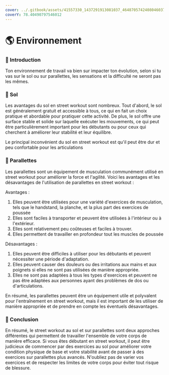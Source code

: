 ```yaml
---
cover: ../.gitbook/assets/41557330_1437291913081037_4648705742408046037_n.jpg
coverY: 78.40490797546012
---
```


# 🌎 Environnement

### 🚩 Introduction

Ton environnement de travail va bien sur impacter ton évolution, selon si tu vas sur le sol ou sur parallettes, les sensations et la difficulté ne seront pas les mêmes.

### 📍 Sol

Les avantages du sol en street workout sont nombreux. Tout d'abord, le sol est généralement gratuit et accessible à tous, ce qui en fait un choix pratique et abordable pour pratiquer cette activité. De plus, le sol offre une surface stable et solide sur laquelle exécuter les mouvements, ce qui peut être particulièrement important pour les débutants ou pour ceux qui cherchent à améliorer leur stabilité et leur équilibre.

Le principal inconvénient du sol en street workout est qu'il peut être dur et peu confortable pour les articulations

### 💎 Parallettes

Les parallettes sont un équipement de musculation communément utilisé en street workout pour améliorer la force et l'agilité. Voici les avantages et les désavantages de l'utilisation de parallettes en street workout :

&#x20;

Avantages :&#x20;

1. Elles peuvent être utilisées pour une variété d'exercices de musculation, tels que le handstand, la planche, et la plus part des exercices de poussée
2. Elles sont faciles à transporter et peuvent être utilisées à l'intérieur ou à l'extérieur.
3. Elles sont relativement peu coûteuses et faciles à trouver.
4. Elles permettent de travailler en profondeur tout les muscles de poussée

Désavantages :

1. Elles peuvent être difficiles à utiliser pour les débutants et peuvent nécessiter une période d'adaptation.
2. Elles peuvent causer des douleurs ou des irritations aux mains et aux poignets si elles ne sont pas utilisées de manière appropriée.
3. Elles ne sont pas adaptées à tous les types d'exercices et peuvent ne pas être adaptées aux personnes ayant des problèmes de dos ou d'articulations.&#x20;

En résumé, les parallettes peuvent être un équipement utile et polyvalent pour l'entraînement en street workout, mais il est important de les utiliser de manière appropriée et de prendre en compte les éventuels désavantages.

### 🏁 Conclusion&#x20;

En résumé, le street workout au sol et sur parallettes sont deux approches différentes qui permettent de travailler l'ensemble de votre corps de manière efficace. Si vous êtes débutant en street workout, il peut être judicieux de commencer par des exercices au sol pour améliorer votre condition physique de base et votre stabilité avant de passer à des exercices sur parallettes plus avancés. N'oubliez pas de varier vos exercices et de respecter les limites de votre corps pour éviter tout risque de blessure.
